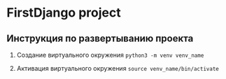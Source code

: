 # FirstDjango project
## Инструкция по развертыванию проекта

1. Создание виртуального окружения
`python3 -m venv venv_name`

2. Активация виртуального окружения
`source venv_name/bin/activate`
